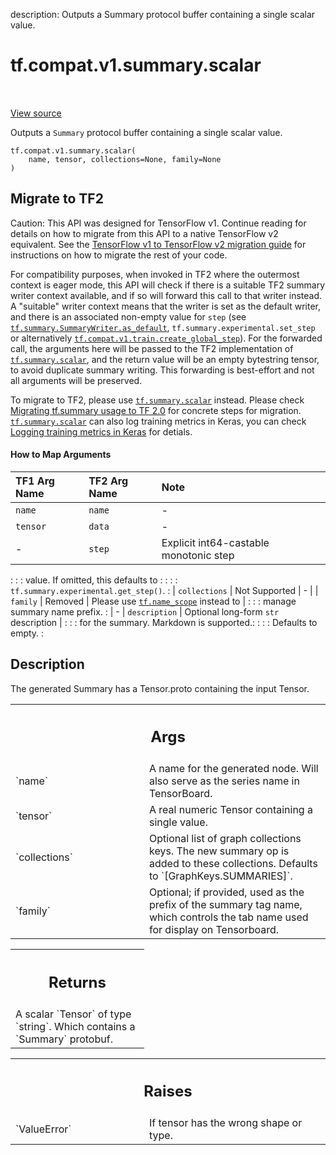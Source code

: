 description: Outputs a Summary protocol buffer containing a single scalar value.

<div itemscope itemtype="http://developers.google.com/ReferenceObject">
<meta itemprop="name" content="tf.compat.v1.summary.scalar" />
<meta itemprop="path" content="Stable" />
</div>

# tf.compat.v1.summary.scalar

<!-- Insert buttons and diff -->

<table class="tfo-notebook-buttons tfo-api nocontent" align="left">

</table>

<a target="_blank" class="external" href="/code/stable/tensorflow/python/summary/summary.py">View source</a>



Outputs a `Summary` protocol buffer containing a single scalar value.

<pre class="devsite-click-to-copy prettyprint lang-py tfo-signature-link">
<code>tf.compat.v1.summary.scalar(
    name, tensor, collections=None, family=None
)
</code></pre>





 <section><devsite-expandable expanded>
 <h2 class="showalways">Migrate to TF2</h2>

Caution: This API was designed for TensorFlow v1.
Continue reading for details on how to migrate from this API to a native
TensorFlow v2 equivalent. See the
[TensorFlow v1 to TensorFlow v2 migration guide](https://www.tensorflow.org/guide/migrate)
for instructions on how to migrate the rest of your code.

For compatibility purposes, when invoked in TF2 where the outermost context is
eager mode, this API will check if there is a suitable TF2 summary writer
context available, and if so will forward this call to that writer instead. A
"suitable" writer context means that the writer is set as the default writer,
and there is an associated non-empty value for `step` (see
<a href="../../../../tf/summary/SummaryWriter.md#as_default"><code>tf.summary.SummaryWriter.as_default</code></a>, `tf.summary.experimental.set_step` or
alternatively <a href="../../../../tf/compat/v1/train/create_global_step.md"><code>tf.compat.v1.train.create_global_step</code></a>). For the forwarded
call, the arguments here will be passed to the TF2 implementation of
<a href="../../../../tf/summary/scalar.md"><code>tf.summary.scalar</code></a>, and the return value will be an empty bytestring tensor,
to avoid duplicate summary writing. This forwarding is best-effort and not all
arguments will be preserved.

To migrate to TF2, please use <a href="../../../../tf/summary/scalar.md"><code>tf.summary.scalar</code></a> instead. Please check
[Migrating tf.summary usage to
TF 2.0](https://www.tensorflow.org/tensorboard/migrate#in_tf_1x) for concrete
steps for migration. <a href="../../../../tf/summary/scalar.md"><code>tf.summary.scalar</code></a> can also log training metrics in
Keras, you can check [Logging training metrics in
Keras](https://www.tensorflow.org/tensorboard/scalars_and_keras) for detials.

#### How to Map Arguments

| TF1 Arg Name  | TF2 Arg Name    | Note                                   |
| :------------ | :-------------- | :------------------------------------- |
| `name`        | `name`          | -                                      |
| `tensor`      | `data`          | -                                      |
| -             | `step`          | Explicit int64-castable monotonic step |
:               :                 : value. If omitted, this defaults to    :
:               :                 : `tf.summary.experimental.get_step()`.  :
| `collections` | Not Supported   | -                                      |
| `family`      | Removed         | Please use <a href="../../../../tf/name_scope.md"><code>tf.name_scope</code></a> instead to  |
:               :                 : manage summary name prefix.            :
| -             | `description`   | Optional long-form `str` description   |
:               :                 : for the summary. Markdown is supported.:
:               :                 : Defaults to empty.                     :



 </aside></devsite-expandable></section>

<h2>Description</h2>

<!-- Placeholder for "Used in" -->

The generated Summary has a Tensor.proto containing the input Tensor.

<!-- Tabular view -->
 <table class="responsive fixed orange">
<colgroup><col width="214px"><col></colgroup>
<tr><th colspan="2"><h2 class="add-link">Args</h2></th></tr>

<tr>
<td>
`name`
</td>
<td>
A name for the generated node. Will also serve as the series name in
TensorBoard.
</td>
</tr><tr>
<td>
`tensor`
</td>
<td>
A real numeric Tensor containing a single value.
</td>
</tr><tr>
<td>
`collections`
</td>
<td>
Optional list of graph collections keys. The new summary op is
added to these collections. Defaults to `[GraphKeys.SUMMARIES]`.
</td>
</tr><tr>
<td>
`family`
</td>
<td>
Optional; if provided, used as the prefix of the summary tag name,
which controls the tab name used for display on Tensorboard.
</td>
</tr>
</table>



<!-- Tabular view -->
 <table class="responsive fixed orange">
<colgroup><col width="214px"><col></colgroup>
<tr><th colspan="2"><h2 class="add-link">Returns</h2></th></tr>
<tr class="alt">
<td colspan="2">
A scalar `Tensor` of type `string`. Which contains a `Summary` protobuf.
</td>
</tr>

</table>



<!-- Tabular view -->
 <table class="responsive fixed orange">
<colgroup><col width="214px"><col></colgroup>
<tr><th colspan="2"><h2 class="add-link">Raises</h2></th></tr>

<tr>
<td>
`ValueError`
</td>
<td>
If tensor has the wrong shape or type.
</td>
</tr>
</table>


